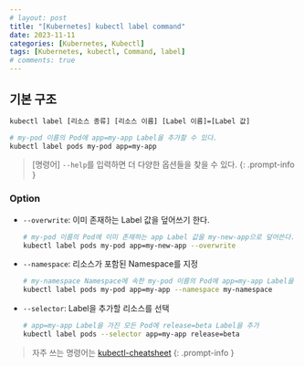 ```yaml
---
# layout: post
title: "[Kubernetes] kubectl label command"
date: 2023-11-11
categories: [Kubernetes, Kubectl]
tags: [Kubernetes, kubectl, Command, label]
# comments: true
---
```


## 기본 구조

```bash
kubectl label [리소스 종류] [리소스 이름] [Label 이름]=[Label 값]

# my-pod 이름의 Pod에 app=my-app Label을 추가할 수 있다.
kubectl label pods my-pod app=my-app
```

> [명령어] `--help`를 입력하면 더 다양한 옵션들을 찾을 수 있다.
{: .prompt-info }

### Option

- `--overwrite`: 이미 존재하는 Label 값을 덮어쓰기 한다.
    ```bash
    # my-pod 이름의 Pod에 이미 존재하는 app Label 값을 my-new-app으로 덮어쓴다.
    kubectl label pods my-pod app=my-new-app --overwrite
    ```

- `--namespace`: 리소스가 포함된 Namespace를 지정
    ```bash
    # my-namespace Namespace에 속한 my-pod 이름의 Pod에 app=my-app Label을 추가
    kubectl label pods my-pod app=my-app --namespace my-namespace
    ```

- `--selector`: Label을 추가할 리소스를 선택
    ```bash
    # app=my-app Label을 가진 모든 Pod에 release=beta Label을 추가
    kubectl label pods --selector app=my-app release=beta
    ```

> 자주 쓰는 명령어는 [kubectl-cheatsheet](https://kubernetes.io/docs/reference/kubectl/cheatsheet/)
{: .prompt-info }
